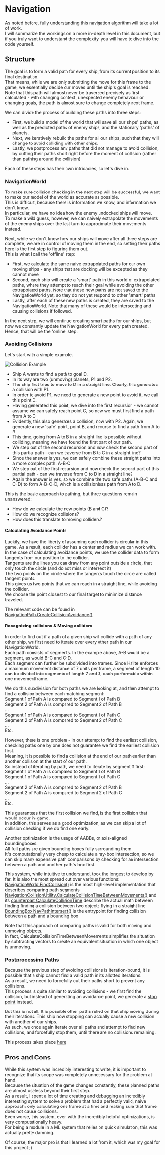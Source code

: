 # Navigation

As noted before, fully understanding this navigation algorithm will take a lot of work.  
I will summarize the workings on a more in-depth level in this document, but if you truly want to understand the complexity, you will have to dive into the code yourself.

## Structure

The goal is to form a valid path for every ship, from its current position to its final destination.  
That means, while we are only submitting the move for this frame to the game, we essentially decide our moves until the ship's goal is reached.  
Note that this path will almost never be traversed precisely as first calculated - with changing context, unexpected enemy behaviour or changing goals, the path is almost sure to change completely next frame.

We can divide the process of building these paths into three steps:

* First, we build a model of the world that will save all our ships' paths, as well as the predicted paths of enemy ships, and the stationary 'paths' of planets.
* Next, we iteratively rebuild the paths for all our ships, such that they will change to avoid colliding with other ships.
* Lastly, we postprocess any paths that did not manage to avoid collision, by cutting their paths short right before the moment of collision (rather than pathing around the collision)

Each of these steps has their own intricacies, so let's dive in.

### NavigationWorld

To make sure collision checking in the next step will be successful, we want to make our model of the world as accurate as possible.  
This is difficult, because there is information we know, and information we don't know.  
In particular, we have no idea how the enemy undocked ships will move.  
To make a wild guess, however, we can naively extrapolate the movements of the enemy ships over the last turn to approximate their movements instead.

Next, while we don't know how our ships will move after all three steps are complete, we are in control of moving them in the end, so setting their paths here is the first step to figuring them out.  
This is what I call the 'offline' step:
* First, we calculate the same naive extrapolated paths for our own moving ships - any ships that are docking will be excepted as they cannot move
* Second, each ship will create a 'smart' path in this world of extrapolated paths, where they attempt to reach their goal while avoiding the other extrapolated paths. Note that these new paths are not saved to the NavigationWorld yet, so they do not yet respond to other 'smart' paths
* Lastly, after each of these new paths is created, they are saved to the NavigationWorld. Note that many of these would be intersecting and causing collisions if followed.

In the next step, we will continue creating smart paths for our ships, but now we constantly update the NavigationWorld for every path created.  
Hence, that will be the 'online' step.

### Avoiding Collisions

Let's start with a simple example.

![Collision Example](https://i.imgur.com/edrOD9o.png)

* Ship A wants to find a path to goal D.  
* In its way are two (unmoving) planets, P1 and P2.  
* The ship first tries to move to D in a straight line. Clearly, this generates a collision with P1.  
* In order to avoid P1, we need to generate a new point to avoid it, we call this point C.  
* Having generated this point, we dive into the first recursion - we cannot assume we can safely reach point C, so now we must first find a path from A to C  
* Evidently, this also generates a collision, now with P2. Again, we generate a new 'safe' point, point B, and recurse to find a path from A to B  
* This time, going from A to B in a straight line is possible without colliding, meaning we have found the first part of our path.  
* We step out of the second recursion and now check the second part of this partial path - can we traverse from B to C in a straight line?  
* Since the answer is yes, we can safely combine these straight paths into a more complex path: A-B-C  
* We step out of the first recursion and now check the second part of this partial path - can we traverse from C to D in a straight line?  
* Again the answer is yes, so we combine the two safe paths (A-B-C and C-D) to form A-B-C-D, which is a collisionless path from A to D.

This is the basic approach to pathing, but three questions remain unanswered:

* How do we calculate the new points (B and C)?
* How do we recognize collisions?
* How does this translate to moving colliders?

#### Calculating Avoidance Points

Luckily, we have the liberty of assuming each collider is circular in this game. As a result, each collider has a center and radius we can work with.  
In the case of calculating avoidance points, we use the collider data to form tangents from our position to the collider.  
Tangents are the lines you can draw from any point outside a circle, that only touch the circle (and do not miss or intersect it)  
The two points on the circle where the tangents touch the circle are called tangent points.  
This gives us two points that we can reach in a straight line, while avoiding the collider.  
We choose the point closest to our final target to minimize distance traveled.

The relevant code can be found in [NavigationPath.CreateCollisionAvoidance()](https://github.com/Lunariz/Halite2/blob/master/Navigation/NavigationPath.cs#L180)

#### Recognizing collisions & Moving colliders

In order to find out if a path of a given ship will collide with a path of any other ship, we first need to iterate over every other path in our NavigationWorld.  
Each path consists of segments. In the example above, A-B would be a segment, as would B-C and C-D.  
Each segment can further be subdivided into frames. Since Halite enforces a maximum movement distance of 7 units per frame, a segment of length 10 can be divided into segments of length 7 and 3, each performable within one movementframe.

We do this subdivision for both paths we are looking at, and then attempt to find a collision between each matching segment:  
Segment 1 of Path A is compared to Segment 1 of Path B  
Segment 2 of Path A is compared to Segment 2 of Path B  
...  
Segment 1 of Path A is compared to Segment 1 of Path C  
Segment 2 of Path A is compared to Segment 2 of Path C  
...  
Etc.

However, there is one problem - in our attempt to find the earliest collision, checking paths one by one does not guarantee we find the earliest collision first.  
Meaning, it is possible to find a collision at the end of our path earlier than another collision at the start of our path.  
So instead of iterating by path, we need to iterate by segment # first:  
Segment 1 of Path A is compared to Segment 1 of Path B  
Segment 1 of Path A is compared to Segment 1 of Path C  
...  
Segment 2 of Path A is compared to Segment 2 of Path B  
Segment 2 of Path A is compared to Segment 2 of Path C  
...  
Etc.

This guarantees that the first collision we find, is the first collision that would occur in-game.  
In addition, this serves as a good optimization, as we can skip a lot of collision checking if we do find one early.

Another optimization is the usage of AABBs, or axis-aligned boundingboxes.  
All full paths are given bounding boxes fully surrounding them.  
It's computationally very cheap to calculate a ray-box intersection, so we can skip many expensive path comparisons by checking for an intersection between a path and another path's box first.

This system, while intuitive to understand, took the longest to develop by far. It is also the most spread out over various functions:  
[NavigationWorld.FindCollision()](https://github.com/Lunariz/Halite2/blob/master/Navigation/NavigationWorld.cs#L51) is the most high-level implementation that describes comparing path segments  
[NavigationCollisionUtility.CalculateCollisionTimeBetweenMovements()](https://github.com/Lunariz/Halite2/blob/master/Navigation/NavigationCollisionUtility.cs#L192) and its [counterpart CalculateCollisionTime](https://github.com/Lunariz/Halite2/blob/master/Navigation/NavigationCollisionUtility.cs#L202) describe the actual math between finding finding a collision between two objects flying in a straight line  
[BoundingBox.NavPathIntersect()](https://github.com/Lunariz/Halite2/blob/master/Navigation/NavigationCollisionUtility.cs#L375) is the entrypoint for finding collision between a path and a bounding box

Note that this approach of comparing paths is valid for both moving and unmoving objects.  
In fact, CalculateCollisionTimeBetweenMovements simplifies the situation by subtracting vectors to create an equivalent situation in which one object is unmoving.

### Postprocessing Paths

Because the previous step of avoiding collisions is iteration-bound, it is possible that a ship cannot find a valid path in its allotted iterations.  
As a result, we need to forcefully cut their paths short to prevent any collisions.  
This process is quite similar to avoiding collisions - we first find the collision, but instead of generating an avoidance point, we generate a [stop point](https://github.com/Lunariz/Halite2/blob/master/Navigation/NavigationPath.cs#L221) instead.

But this is not all. It is possible other paths relied on that ship moving during their iterations. This ship now stopping can actually cause a new collision with another of our ships.  
As such, we once again iterate over all paths and attempt to find new collisions, and forcefully stop them, until there are no collisions remaining.

This process takes place [here](https://github.com/Lunariz/Halite2/blob/master/Navigation/BatchNavigation.cs#L129)

## Pros and Cons

While this system was incredibly interesting to write, it is important to recognize that its scope was completely unnecessary for the problem at hand.  
Because the situation of the game changes constantly, these planned paths are almost useless beyond their first step.  
As a result, I spent a lot of time creating and debugging an incredibly interesting system to solve a problem that had a perfectly valid, naive approach: only calculating one frame at a time and making sure that frame does not cause collisions.  
Even worse, this system, even with the incredibly helpful optimizations, is very computationally heavy.  
For being a module in a ML system that relies on quick simulation, this was actually pretty damning.

Of course, the major pro is that I learned a lot from it, which was my goal for this project ;)